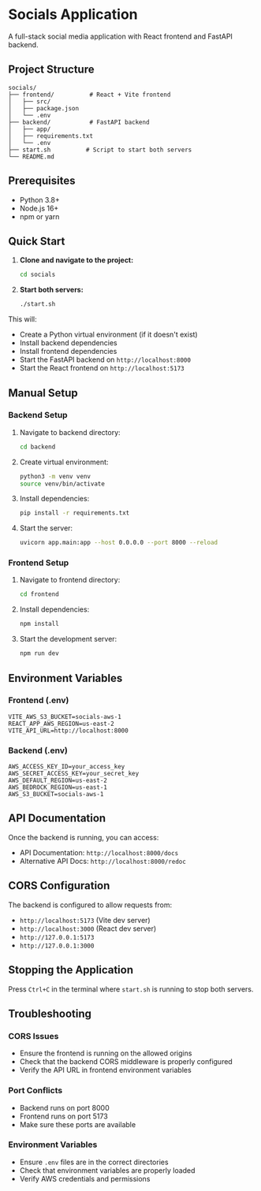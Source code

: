 # Socials Application

A full-stack social media application with React frontend and FastAPI backend.

## Project Structure

```
socials/
├── frontend/          # React + Vite frontend
│   ├── src/
│   ├── package.json
│   └── .env
├── backend/           # FastAPI backend
│   ├── app/
│   ├── requirements.txt
│   └── .env
├── start.sh          # Script to start both servers
└── README.md
```

## Prerequisites

- Python 3.8+
- Node.js 16+
- npm or yarn

## Quick Start

1. **Clone and navigate to the project:**
   ```bash
   cd socials
   ```

2. **Start both servers:**
   ```bash
   ./start.sh
   ```

This will:
- Create a Python virtual environment (if it doesn't exist)
- Install backend dependencies
- Install frontend dependencies
- Start the FastAPI backend on `http://localhost:8000`
- Start the React frontend on `http://localhost:5173`

## Manual Setup

### Backend Setup

1. Navigate to backend directory:
   ```bash
   cd backend
   ```

2. Create virtual environment:
   ```bash
   python3 -m venv venv
   source venv/bin/activate
   ```

3. Install dependencies:
   ```bash
   pip install -r requirements.txt
   ```

4. Start the server:
   ```bash
   uvicorn app.main:app --host 0.0.0.0 --port 8000 --reload
   ```

### Frontend Setup

1. Navigate to frontend directory:
   ```bash
   cd frontend
   ```

2. Install dependencies:
   ```bash
   npm install
   ```

3. Start the development server:
   ```bash
   npm run dev
   ```

## Environment Variables

### Frontend (.env)
```
VITE_AWS_S3_BUCKET=socials-aws-1
REACT_APP_AWS_REGION=us-east-2
VITE_API_URL=http://localhost:8000
```

### Backend (.env)
```
AWS_ACCESS_KEY_ID=your_access_key
AWS_SECRET_ACCESS_KEY=your_secret_key
AWS_DEFAULT_REGION=us-east-2
AWS_BEDROCK_REGION=us-east-1
AWS_S3_BUCKET=socials-aws-1
```

## API Documentation

Once the backend is running, you can access:
- API Documentation: `http://localhost:8000/docs`
- Alternative API Docs: `http://localhost:8000/redoc`

## CORS Configuration

The backend is configured to allow requests from:
- `http://localhost:5173` (Vite dev server)
- `http://localhost:3000` (React dev server)
- `http://127.0.0.1:5173`
- `http://127.0.0.1:3000`

## Stopping the Application

Press `Ctrl+C` in the terminal where `start.sh` is running to stop both servers.

## Troubleshooting

### CORS Issues
- Ensure the frontend is running on the allowed origins
- Check that the backend CORS middleware is properly configured
- Verify the API URL in frontend environment variables

### Port Conflicts
- Backend runs on port 8000
- Frontend runs on port 5173
- Make sure these ports are available

### Environment Variables
- Ensure `.env` files are in the correct directories
- Check that environment variables are properly loaded
- Verify AWS credentials and permissions
